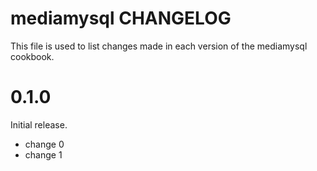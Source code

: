 # mediamysql CHANGELOG

This file is used to list changes made in each version of the mediamysql cookbook.

# 0.1.0

Initial release.

- change 0
- change 1

